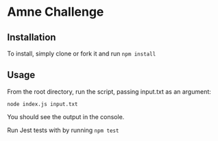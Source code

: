 # Amne Challenge

## Installation

To install, simply clone or fork it and run `npm install`

## Usage

From the root directory, run the script, passing input.txt as an argument:

`node index.js input.txt`

You should see the output in the console.

Run Jest tests with by running `npm test`

